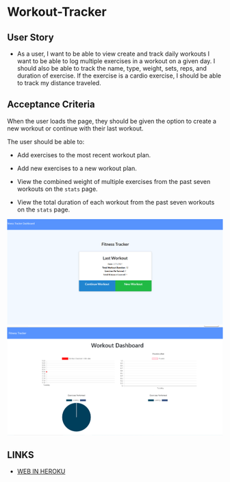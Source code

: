 # Workout-Tracker


## User Story

* As a user, I want to be able to view create and track daily workouts
I want to be able to log multiple exercises in a workout on a given day. I    should also be able to track the name, type, weight, sets, reps, and duration of exercise. If the exercise is a cardio exercise, I should be able to track my distance traveled. 

## Acceptance Criteria

When the user loads the page, they should be given the option to create a new workout or continue with their last workout.

The user should be able to:

  * Add exercises to the most recent workout plan.

  * Add new exercises to a new workout plan.

  * View the combined weight of multiple exercises from the past seven workouts on the `stats` page.
   * View the total duration of each workout from the past seven workouts on the `stats` page.

   ![HOME PAGE](workoutscreen.png)
   ![HOME PAGE](chart.png)

   ## LINKS

  * [WEB IN HEROKU ](https://fierce-woodland-25569.herokuapp.com/?id=6035c6584cd2c60015227208)

  



